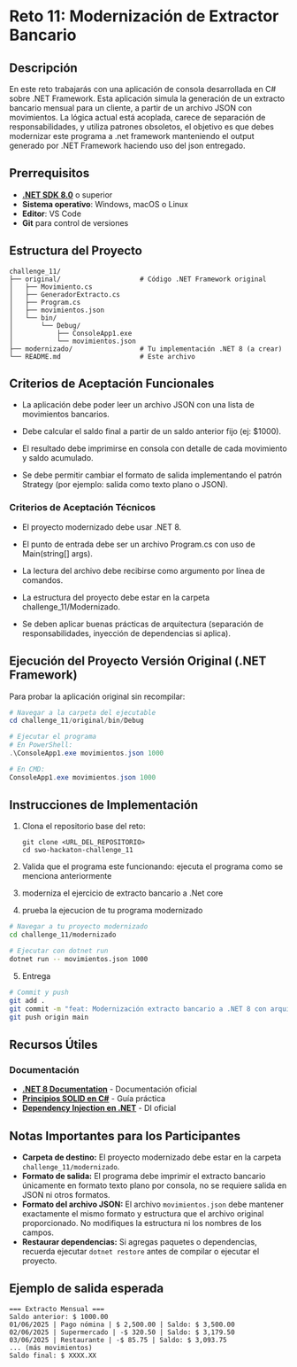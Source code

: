 # Reto 11: Modernización de Extractor Bancario

## Descripción

En este reto trabajarás con una aplicación de consola desarrollada en C# sobre .NET Framework. Esta aplicación simula la generación de un extracto bancario mensual para un cliente, a partir de un archivo JSON con movimientos. La lógica actual está acoplada, carece de separación de responsabilidades, y utiliza patrones obsoletos, el objetivo es que debes modernizar este programa a .net framework manteniendo el output generado por .NET Framework haciendo uso del json entregado.



## Prerrequisitos

- **[.NET SDK 8.0](https://dotnet.microsoft.com/en-us/download/dotnet/8.0)** o superior
- **Sistema operativo**: Windows, macOS o Linux
- **Editor**: VS Code
- **Git** para control de versiones

## Estructura del Proyecto

```
challenge_11/
├── original/                    # Código .NET Framework original
│   ├── Movimiento.cs
│   ├── GeneradorExtracto.cs
│   ├── Program.cs
│   ├── movimientos.json
│   └── bin/
│       └── Debug/
│           ├── ConsoleApp1.exe
│           └── movimientos.json
├── modernizado/                 # Tu implementación .NET 8 (a crear)
└── README.md                    # Este archivo
```

## Criterios de Aceptación Funcionales

- La aplicación debe poder leer un archivo JSON con una lista de movimientos bancarios.

- Debe calcular el saldo final a partir de un saldo anterior fijo (ej: $1000).

- El resultado debe imprimirse en consola con detalle de cada movimiento y saldo acumulado.

- Se debe permitir cambiar el formato de salida implementando el patrón Strategy (por ejemplo: salida como texto plano o JSON).

### Criterios de Aceptación Técnicos
- El proyecto modernizado debe usar .NET 8.

- El punto de entrada debe ser un archivo Program.cs con uso de Main(string[] args).

- La lectura del archivo debe recibirse como argumento por línea de comandos.

- La estructura del proyecto debe estar en la carpeta challenge_11/Modernizado.

- Se deben aplicar buenas prácticas de arquitectura (separación de responsabilidades, inyección de dependencias si aplica).


## Ejecución del Proyecto Versión Original (.NET Framework)

Para probar la aplicación original sin recompilar:

```powershell
# Navegar a la carpeta del ejecutable
cd challenge_11/original/bin/Debug

# Ejecutar el programa
# En PowerShell:
.\ConsoleApp1.exe movimientos.json 1000

# En CMD:
ConsoleApp1.exe movimientos.json 1000
```

## Instrucciones de Implementación
1. Clona el repositorio base del reto:
   ```
   git clone <URL_DEL_REPOSITORIO>
   cd swo-hackaton-challenge_11
   ```
2. Valida que el programa este funcionando:
   ejecuta el programa como se menciona anteriormente

3. moderniza el ejercicio de extracto bancario a .Net core
  
4. prueba la ejecucion de tu programa modernizado
```bash
# Navegar a tu proyecto modernizado
cd challenge_11/modernizado

# Ejecutar con dotnet run
dotnet run -- movimientos.json 1000

```

5. Entrega
```bash
# Commit y push
git add .
git commit -m "feat: Modernización extracto bancario a .NET 8 con arquitectura SOLID"
git push origin main
```


## Recursos Útiles

### Documentación
- [**.NET 8 Documentation**](https://learn.microsoft.com/en-us/dotnet/core/) - Documentación oficial
- **[Principios SOLID en C#](https://medium.com/@cramirez92/principios-solid-en-c-1c5d9c2f180e)** - Guía práctica
- **[Dependency Injection en .NET](https://docs.microsoft.com/en-us/dotnet/core/extensions/dependency-injection)** - DI oficial

## Notas Importantes para los Participantes

- **Carpeta de destino:** El proyecto modernizado debe estar en la carpeta `challenge_11/modernizado`.
- **Formato de salida:** El programa debe imprimir el extracto bancario únicamente en formato texto plano por consola, no se requiere salida en JSON ni otros formatos.
- **Formato del archivo JSON:** El archivo `movimientos.json` debe mantener exactamente el mismo formato y estructura que el archivo original proporcionado. No modifiques la estructura ni los nombres de los campos.
- **Restaurar dependencias:** Si agregas paquetes o dependencias, recuerda ejecutar `dotnet restore` antes de compilar o ejecutar el proyecto.

## Ejemplo de salida esperada

```
=== Extracto Mensual ===
Saldo anterior: $ 1000.00
01/06/2025 | Pago nómina | $ 2,500.00 | Saldo: $ 3,500.00
02/06/2025 | Supermercado | -$ 320.50 | Saldo: $ 3,179.50
03/06/2025 | Restaurante | -$ 85.75 | Saldo: $ 3,093.75
... (más movimientos)
Saldo final: $ XXXX.XX
```





